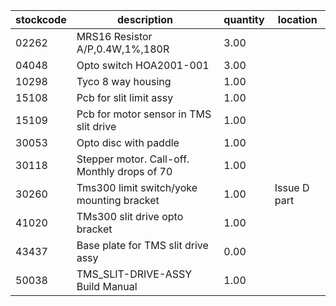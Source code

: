 |stockcode|description|quantity|location|
|---------|-----------|--------|--------|
|02262|MRS16 Resistor A/P,0.4W,1%,180R|3.00||
|04048|Opto switch  HOA2001-001|3.00||
|10298|Tyco 8 way housing|1.00||
|15108|Pcb for slit limit assy|1.00||
|15109|Pcb for motor sensor in TMS slit drive|1.00||
|30053|Opto disc with paddle|1.00||
|30118|Stepper motor.  Call-off.  Monthly drops of 70|1.00||
|30260|Tms300 limit switch/yoke mounting bracket|1.00|Issue D part|
|41020|TMs300 slit drive opto bracket|1.00||
|43437|Base plate for TMS slit drive assy|0.00||
|50038|TMS_SLIT-DRIVE-ASSY Build Manual|1.00||
